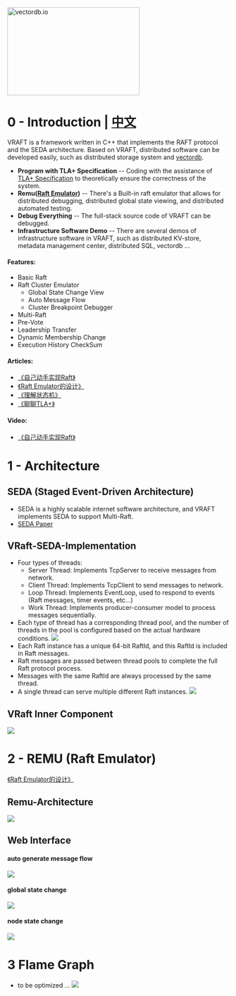 
<img src="https://github.com/vectordb-io/vraft/blob/main/images/vectordb-io.png" alt="vectordb.io" width="300" height="200">

# 0 - Introduction | [中文](https://github.com/vectordb-io/vraft/blob/main/README_CN.md)

VRAFT is a framework written in C++ that implements the RAFT protocol and the SEDA architecture. Based on VRAFT, distributed software can be developed easily, such as distributed storage system and [vectordb]((https://github.com/vectordb-io/vectordb)).

* **Program with TLA+ Specification** -- Coding with the assistance of [TLA+ Specification](https://lamport.azurewebsites.net/tla/tla.html) to theoretically ensure the correctness of the system.
* **Remu([Raft Emulator](https://zhuanlan.zhihu.com/p/707899225))** -- There's a Built-in raft emulator that allows for distributed debugging, distributed global state viewing, and distributed automated testing.
* **Debug Everything** -- The full-stack source code of VRAFT can be debugged.
* **Infrastructure Software Demo** -- There are several demos of infrastructure software in VRAFT, such as distributed KV-store, metadata management center, distributed SQL, vectordb ...

#### Features:
* Basic Raft
* Raft Cluster Emulator
  * Global State Change View
  * Auto Message Flow
  * Cluster Breakpoint Debugger
* Multi-Raft
* Pre-Vote
* Leadership Transfer
* Dynamic Membership Change
* Execution History CheckSum

#### Articles:
* [《自己动手实现Raft》](https://zhuanlan.zhihu.com/p/706518239) <br>
* [《Raft Emulator的设计》](https://zhuanlan.zhihu.com/p/707899225) <br>
* [《理解状态机》](https://zhuanlan.zhihu.com/p/707074454) <br>
* [《聊聊TLA+》](https://zhuanlan.zhihu.com/p/707837593) <br>

#### Video:
* [《自己动手实现Raft》](https://www.bilibili.com/video/BV1wKhkeZEv8/?spm_id_from=333.999.0.0&vd_source=667dd64b8a907b2bb227ba72255947be) <br>

# 1 - Architecture
## SEDA (Staged Event-Driven Architecture)
* SEDA is a highly scalable internet software architecture, and VRAFT implements SEDA to support Multi-Raft.
* [SEDA Paper](https://courses.cs.vt.edu/cs5204/fall09-kafura/Papers/Threads/SEDA-Events.pdf)

## VRaft-SEDA-Implementation
* Four types of threads:
  * Server Thread: Implements TcpServer to receive messages from network.
  * Client Thread: Implements TcpClient to send messages to network.
  * Loop Thread: Implements EventLoop, used to respond to events (Raft messages, timer events, etc...)
  * Work Thread: Implements producer-consumer model to process messages sequentially.
* Each type of thread has a corresponding thread pool, and the number of threads in the pool is configured based on the actual hardware conditions.
![](images/seda_thread.png)
* Each Raft instance has a unique 64-bit RaftId, and this RaftId is included in Raft messages.
* Raft messages are passed between thread pools to complete the full Raft protocol process.
* Messages with the same RaftId are always processed by the same thread.
* A single thread can serve multiple different Raft instances.
![](images/seda_vraft.png)

## VRaft Inner Component
![](images/raft_component.png)

# 2 - REMU (Raft Emulator)

[《Raft Emulator的设计》](https://zhuanlan.zhihu.com/p/707899225) <br>

## Remu-Architecture

![](images/remu_arch.png)

## Web Interface

#### auto generate message flow
![](images/message-flow.png)

#### global state change
![](images/remu-web2.png)

#### node state change
![](images/remu-web3.png)

# 3 Flame Graph
* to be optimized ...
![](images/perf.svg)
